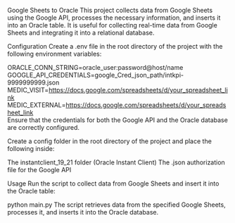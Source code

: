 Google Sheets to Oracle
This project collects data from Google Sheets using the Google API, processes the necessary information, and inserts it into an Oracle table. It is useful for collecting real-time data from Google Sheets and integrating it into a relational database.

Configuration
Create a .env file in the root directory of the project with the following environment variables:

ORACLE_CONN_STRING=oracle_user:password@host/name  
GOOGLE_API_CREDENTIALS=google_Cred_json_path/intkpi-9999999999.json  
MEDIC_VISIT=https://docs.google.com/spreadsheets/d/your_spreadsheet_link  
MEDIC_EXTERNAL=https://docs.google.com/spreadsheets/d/your_spreadsheet_link  
Ensure that the credentials for both the Google API and the Oracle database are correctly configured.

Create a config folder in the root directory of the project and place the following inside:

The instantclient_19_21 folder (Oracle Instant Client)
The .json authorization file for the Google API

Usage
Run the script to collect data from Google Sheets and insert it into the Oracle table:

python main.py
The script retrieves data from the specified Google Sheets, processes it, and inserts it into the Oracle database.
